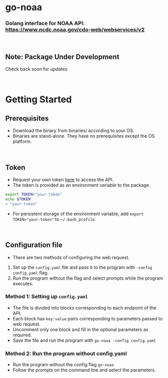 # go-noaa
### Golang interface for NOAA API: https://www.ncdc.noaa.gov/cdo-web/webservices/v2
<br/>

## Note: Package Under Development
Check back soon for updates

<br/>

# Getting Started

## Prerequisites
* Download the binary from binaries/ according to your OS.
* Binaries are stand-alone. They have no prerequisites except the OS platform.

<br/>

## Token
* Request your own token [here](https://www.ncdc.noaa.gov/cdo-web/token) to access the API.
* The token is provided as an environment variable to the package.
```bash
export TOKEN="your-token"
echo $TOKEN
> "your-token"
```
* For persistent storage of the environment variable, add `export TOKEN="your-token"` to `~/.bash_profile`.
<br/>

## Configuration file
* There are two methods of configuring the web request.
1. Set up the `config.yaml` file and pass it to the program with `-config config.yaml` flag.
2. Run the program without the flag and select prompts while the program executes.

### Method 1: Setting up `config.yaml`
* The file is divided into blocks corresponding to each endpoint of the API.
* Each block has `key:value` pairs corresponding to parameters passed to web request.
* Uncomment only one block and fill in the optional parameters as required.
* Save the file and run the program with `go-noaa -config config.yaml`


### Method 2: Run the program without config.yaml
* Run the program without the config flag `go-noaa`
* Follow the prompts on the command line and select the parameters.


<br/><br/>

